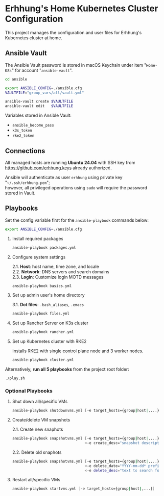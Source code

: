 # Erhhung's Home Kubernetes Cluster Configuration

This project manages the configuration and user files for Erhhung's Kubernetes cluster at home.

## Ansible Vault

The Ansible Vault password is stored in macOS Keychain under item "`Home-K8s`" for account "`ansible-vault`".

```bash
cd ansible

export ANSIBLE_CONFIG=./ansible.cfg
VAULTFILE="group_vars/all/vault.yml"

ansible-vault create $VAULTFILE
ansible-vault edit   $VAULTFILE
```

Variables stored in Ansible Vault:

* `ansible_become_pass`
* `k3s_token`
* `rke2_token`

## Connections

All managed hosts are running **Ubuntu 24.04** with SSH key from https://github.com/erhhung.keys already authorized.  

Ansible will authenticate as user `erhhung` using private key "`~/.ssh/erhhung.pem`";  
however, all privileged operations using `sudo` will require the password stored in Vault.

## Playbooks

Set the config variable first for the `ansible-playbook` commands below:

```bash
export ANSIBLE_CONFIG=./ansible.cfg
```

1. Install required packages

    ```bash
    ansible-playbook packages.yml
    ```

2. Configure system settings

    2.1. **Host**: host name, time zone, and locale  
    2.2. **Network**: DNS servers and search domains  
    2.3. **Login**: Customize login MOTD messages

    ```bash
    ansible-playbook basics.yml
    ```

3. Set up admin user's home directory

    3.1. **Dot files**: `.bash_aliases`, `.emacs`

    ```bash
    ansible-playbook files.yml
    ```

4. Set up Rancher Server on K3s cluster

    ```bash
    ansible-playbook rancher.yml
    ```

5. Set up Kubernetes cluster with RKE2

    Installs RKE2 with single control plane node
    and 3 worker nodes.

    ```bash
    ansible-playbook cluster.yml
    ```

Alternatively, **run all 5 playbooks** from the project root folder:

```bash
./play.sh
```

### Optional Playbooks

1. Shut down all/specific VMs

    ```bash
    ansible-playbook shutdownvms.yml [-e target_hosts={group|host|,...}]
    ```

2. Create/delete VM snapshots

    2.1. Create new snaphots

    ```bash
    ansible-playbook snapshotvms.yml [-e target_hosts={group|host|,...}] \
                                     <-e create_desc="snapshot description">
    ```

    2.2. Delete old snaphots

    ```bash
    ansible-playbook snapshotvms.yml [-e target_hosts={group|host|,...}] \
                                     <-e delete_date="YYYY-mm-dd* prefix">
                                     <-e delete_desc="text to search for">
    ```

3. Restart all/specific VMs

    ```bash
    ansible-playbook startvms.yml [-e target_hosts={group|host|,...}]
    ```
